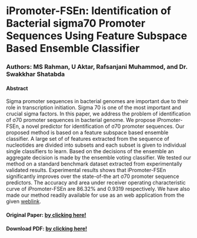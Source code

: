 # iPromoter-FSEn: Identification of Bacterial sigma70 Promoter Sequences Using Feature Subspace Based Ensemble Classifier

### Authors: MS Rahman, U Aktar, Rafsanjani Muhammod, and Dr. Swakkhar Shatabda

#### Abstract
Sigma promoter sequences in bacterial genomes are important due to their role in transcription initiation. Sigma 70 is one of the most important and crucial sigma
factors. In this paper, we address the problem of identification of σ70 promoter sequences in bacterial genome. We propose iPromoter-FSEn, a novel predictor for
identification of σ70 promoter sequences. Our proposed method is based on a feature subspace based ensemble classifier. A large set of of features extracted from the
sequence of nucleotides are divided into subsets and each subset is given to individual single classifiers to learn. Based on the decisions of the ensemble an aggregate
decision is made by the ensemble voting classifier. We tested our method on a standard benchmark dataset extracted from experimentally validated results.
Experimental results shows that iPromoter-FSEn significantly improves over the state-of-the art σ70 promoter sequence predictors. The accuracy and area under
receiver operating characteristic curve of iPromoter-FSEn are 86.32% and 0.9319 respectively. We have also made our method readily available for use as an web
application from the given [weblink](http://ipromoterfsen.pythonanywhere.com/server).

#### Original Paper: [by clicking here!](https://www.sciencedirect.com/science/article/pii/S0888754318302593)
#### Download PDF: [by clicking here!](http://rafsanjani.pythonanywhere.com/static/Papers/iPromoter-FSEn.pdf)


